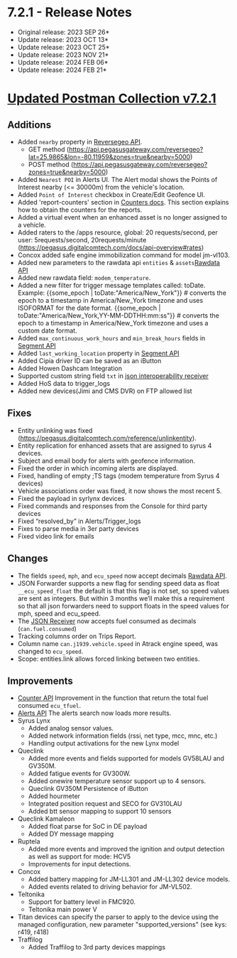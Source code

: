 # 7.2.1 - Release Notes
* Original release: 2023 SEP 26*
* Update release: 2023 OCT 13*
* Update release: 2023 OCT 25*
* Update release: 2023 NOV 21*
* Update release: 2024 FEB 06*
* Update release: 2024 FEB 21*

# [Updated Postman Collection v7.2.1](https://documenter.getpostman.com/view/389172/2s935vnLvt)

## Additions
* Added `nearby` property in [Reversegeo API](https://pegasus.digitalcomtech.com/docs/reverse-geocoding).
   * GET method (https://api.pegasusgateway.com/reversegeo?lat=25.9865&lon=-80.11959&zones=true&nearby=5000)
   * POST method (https://api.pegasusgateway.com/reversegeo?zones=true&nearby=5000)
* Added `Nearest POI` in Alerts UI. The Alert modal shows the Points of Interest nearby (<= 30000m) from the vehicle's location.
* Added `Point of Interest` checkbox in Create/Edit Geofence UI.
* Added 'report-counters' section in [Counters docs](https://pegasus.digitalcomtech.com/docs/counters#report-counters). This section explains how to obtain the counters for the reports.
* Added a virtual event when an enhanced asset is no longer assigned to a vehicle.
* Added raters to the /apps resource, global: 20 requests/second, per user: 5requests/second, 20requests/minute (https://pegasus.digitalcomtech.com/docs/api-overview#rates)
* Concox added safe engine immobilization command for model jm-vl103.
* Added new parameters to the rawdata api `entities` & `assets`[Rawdata API](https://pegasus.digitalcomtech.com/docs/rawdata)
* Added new rawdata field: `modem_temperature`.
* Added a new filter for trigger message templates called: toDate.
    Example:
    {{some_epoch | toDate:"America/New_York"}} # converts the epoch to a timestamp in America/New_York timezone and uses ISOFORMAT for the date format.
    {{some_epoch | toDate:"America/New_York,YY-MM-DDTHH:mm:ss"}} # converts the epoch to a timestamp in America/New_York timezone and uses a custom date format.
* Added `max_continuous_work_hours` and `min_break_hours` fields in [Segment API](https://pegasus.digitalcomtech.com/docs/segments)
* Added `last_working_location` property in [Segment API](https://pegasus.digitalcomtech.com/docs/segments#hos-api)
* Added Cipia driver ID can be saved as an iButton
* Added Howen Dashcam Integration
* Supported custom string field `txt` in [json interoperability receiver](https://drive.google.com/file/d/1orqVToKIHM8_MMKsJHFCYoru8pvzPvq2/view)
* Added HoS data to trigger_logs
* Added new devices(Jimi and CMS DVR) on FTP allowed list


## Fixes
* Entity unlinking was fixed (https://pegasus.digitalcomtech.com/reference/unlinkentity).
* Entity replication for enhanced assets that are assigned to syrus 4 devices.
* Subject and email body for alerts with geofence information.
* Fixed the order in which incoming alerts are displayed.
* Fixed, handling of empty ;TS tags (modem temperature from Syrus 4 devices)
* Vehicle associations order was fixed, it now shows the most recent 5.
* Fixed the payload in syrlynx devices
* Fixed commands and responses from the Console for third party devices
* Fixed “resolved_by” in Alerts/Trigger_logs
* Fixes to parse media in 3er party devices
* Fixed video link for emails


## Changes
* The fields `speed`, `mph`, and `ecu_speed` now accept decimals [Rawdata API](https://pegasus.digitalcomtech.com/docs/master-fields-list).
* JSON Forwarder supports a new flag for sending speed data as float `__ecu_speed_float` the default is that this flag is not set, so speed values are sent as integers. But within 3 months we’ll make this a requirement so that all json forwarders need to support floats in the speed values for mph, speed and ecu_speed.
* The [JSON Receiver](https://docs.google.com/document/d/1u3-91odmcupsetTl-57Mp-mmBwQI6f0LPzxEWBG4dbQ/edit?usp=sharing) now accepts fuel consumed as decimals (`can.fuel.consumed`)
* Tracking columns order on Trips Report.
* Column name `can.j1939.vehicle.speed` in Atrack engine speed, was changed to `ecu_speed`.
* Scope: entities.link allows forced linking between two entities.

## Improvements
* [Counter API](https://pegasus.digitalcomtech.com/docs/counters#report-counters) Improvement in the function that return the total fuel consumed `ecu_tfuel`.
* [Alerts API](https://documenter.getpostman.com/view/389172/2s935vnLvt#0e29290b-0109-40b3-8a37-153c69997078) The alerts search now loads more results.
* Syrus Lynx
   * Added analog sensor values.
   * Added network information fields (rssi, net type, mcc, mnc, etc.)
   * Handling output activations for the new Lynx model
* Queclink
   * Added more events and fields supported for models GV58LAU and GV350M.
   * Added fatigue events for GV300W.
   * Added onewire temperature sensor support up to 4 sensors.
   * Queclink GV350M Persistence of iButton
   * Added hourmeter
   * Integrated position request and SECO for GV310LAU
   * Added btt sensor mapping to support 10 sensors
* Queclink Kamaleon
	* Added float parse for SoC in DE payload
  	* Added DY message mapping
* Ruptela
   * Added more events and improved the ignition and output detection as well as support for mode: HCV5
   * Improvements for input detections.
* Concox
   * Added battery mapping for JM-LL301 and JM-LL302 device models.
   * Added events related to driving behavior for JM-VL502.
* Teltonika
   * Support for battery level in FMC920.
   * Teltonika main power V
* Titan devices can specify the parser to apply to the device using the managed configuration, new parameter "supported_versions" (see kys: r419, r418)
* Traffilog
   * Added Traffilog to 3rd party devices mappings







